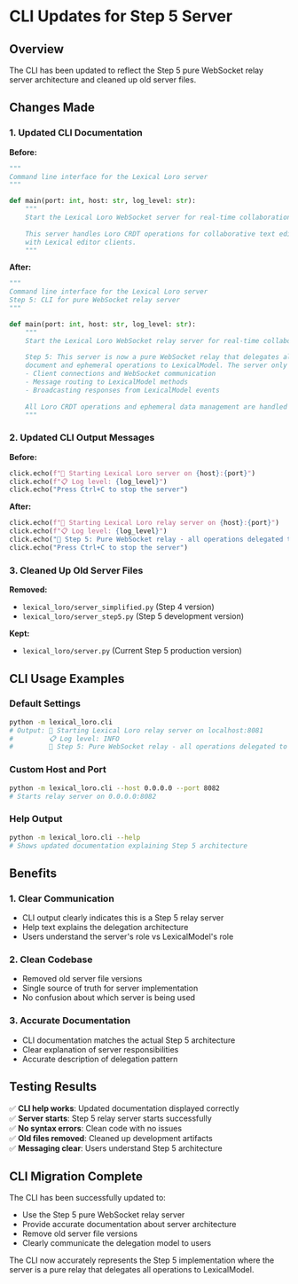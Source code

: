 # CLI Updates for Step 5 Server

## Overview
The CLI has been updated to reflect the Step 5 pure WebSocket relay server architecture and cleaned up old server files.

## Changes Made

### 1. **Updated CLI Documentation**

**Before:**
```python
"""
Command line interface for the Lexical Loro server
"""

def main(port: int, host: str, log_level: str):
    """
    Start the Lexical Loro WebSocket server for real-time collaboration.
    
    This server handles Loro CRDT operations for collaborative text editing
    with Lexical editor clients.
    """
```

**After:**
```python
"""
Command line interface for the Lexical Loro server
Step 5: CLI for pure WebSocket relay server
"""

def main(port: int, host: str, log_level: str):
    """
    Start the Lexical Loro WebSocket relay server for real-time collaboration.
    
    Step 5: This server is now a pure WebSocket relay that delegates all 
    document and ephemeral operations to LexicalModel. The server only handles:
    - Client connections and WebSocket communication
    - Message routing to LexicalModel methods  
    - Broadcasting responses from LexicalModel events
    
    All Loro CRDT operations and ephemeral data management are handled by LexicalModel.
    """
```

### 2. **Updated CLI Output Messages**

**Before:**
```python
click.echo(f"🚀 Starting Lexical Loro server on {host}:{port}")
click.echo(f"📋 Log level: {log_level}")
click.echo("Press Ctrl+C to stop the server")
```

**After:**
```python
click.echo(f"🚀 Starting Lexical Loro relay server on {host}:{port}")
click.echo(f"📋 Log level: {log_level}")
click.echo("📡 Step 5: Pure WebSocket relay - all operations delegated to LexicalModel")
click.echo("Press Ctrl+C to stop the server")
```

### 3. **Cleaned Up Old Server Files**

**Removed:**
- `lexical_loro/server_simplified.py` (Step 4 version)
- `lexical_loro/server_step5.py` (Step 5 development version)

**Kept:**
- `lexical_loro/server.py` (Current Step 5 production version)

## CLI Usage Examples

### Default Settings
```bash
python -m lexical_loro.cli
# Output: 🚀 Starting Lexical Loro relay server on localhost:8081
#         📋 Log level: INFO
#         📡 Step 5: Pure WebSocket relay - all operations delegated to LexicalModel
```

### Custom Host and Port
```bash
python -m lexical_loro.cli --host 0.0.0.0 --port 8082
# Starts relay server on 0.0.0.0:8082
```

### Help Output
```bash
python -m lexical_loro.cli --help
# Shows updated documentation explaining Step 5 architecture
```

## Benefits

### 1. **Clear Communication**
- CLI output clearly indicates this is a Step 5 relay server
- Help text explains the delegation architecture
- Users understand the server's role vs LexicalModel's role

### 2. **Clean Codebase**
- Removed old server file versions
- Single source of truth for server implementation
- No confusion about which server is being used

### 3. **Accurate Documentation**
- CLI documentation matches the actual Step 5 architecture
- Clear explanation of server responsibilities
- Accurate description of delegation pattern

## Testing Results

✅ **CLI help works**: Updated documentation displayed correctly  
✅ **Server starts**: Step 5 relay server starts successfully  
✅ **No syntax errors**: Clean code with no issues  
✅ **Old files removed**: Cleaned up development artifacts  
✅ **Messaging clear**: Users understand Step 5 architecture  

## CLI Migration Complete

The CLI has been successfully updated to:
- Use the Step 5 pure WebSocket relay server
- Provide accurate documentation about server architecture  
- Remove old server file versions
- Clearly communicate the delegation model to users

The CLI now accurately represents the Step 5 implementation where the server is a pure relay that delegates all operations to LexicalModel.
